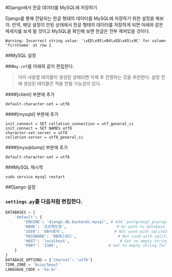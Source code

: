 #Django에서 한글 데이터를 MySQL에 저장하기

Django를 통해 전달되는 한글 형태의 데이터를 MySQL에 저장하기 위한 설정을 해보자. 만약, 해당 설정이 안된 상태에서 한글 형태의 데이터를 저장하게 되면 아래와 같은 메세지를 보게 될 것이고 MySQL을 확인해 보면 한글은 전부 깨져있을 것이다.

```
Warning: Incorrect string value: '\xED\x95\xB4\xEB\xA5\x9C' for column 'firstname' at row 1
```

##MySQL 설정

###`my.cnf`를 아래와 같이 편집한다.

> 이미 사용할 테이블이 생성된 상태라면 삭제 후 진행하는 것을 추천한다. 설정 전에 생성된 테이블은 적용 안될 가능성이 있다.

####[client] 부분에 추가

```
default-character-set = utf8
```

####[mysqld] 부분에 추가

```
init_connect = SET collation_connection = utf_general_ci   
init_connect = SET NAMES utf8   
character-set-server = utf8   
collation-server = utf8_general_ci   
```

####[mysqldump] 부분에 추가

```
default-character-set = utf8
```

###MySQL 재시작

```
sudo service mysql restart
```

##Django 설정

### `settings.py`를 다음처럼 편집한다.

```python
DATABASES = {
    'default': {
        'ENGINE': 'django.db.backends.mysql', # Add 'postgresql_psycopg2', 'postgresql', 'mysql', 'sqlite3' or 'oracle'.
        'NAME': '프로젝트명',                      # Or path to database file if using sqlite3.
        'USER': 'DB사용자',                      # Not used with sqlite3.
        'PASSWORD': 'DB패스워드',                  # Not used with sqlite3.
        'HOST': 'localhost',                      # Set to empty string for localhost. Not used with sqlite3.
        'PORT': '3306',                      # Set to empty string for default. Not used with sqlite3.
    }
}
DATABASE_OPTIONS = {'charset': 'utf8'}
TIME_ZONE = 'Asia/Seoul'
LANGUAGE_CODE = 'ko-kr'
```
